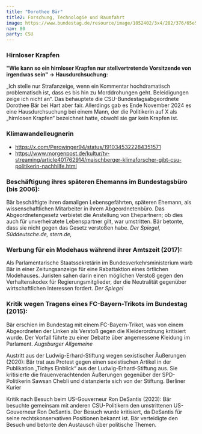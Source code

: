 ```yaml
---
title: "Dorothee Bär"
title2: Forschung, Technologie und Raumfahrt
image: https://www.bundestag.de/resource/image/1052402/3x4/282/376/65e5bf3937bae4274532676b1fbf6ac4/37333170FC017E57091D7071F8F9D0E9/baer_dorothee_gross.png
nav: 80
party: CSU
---
```


### Hirnloser Krapfen

**"Wie kann so ein hirnloser Krapfen nur stellvertretende Vorsitzende von irgendwas sein" -> Hausdurchsuchung:**

„Ich stelle nur Strafanzeige, wenn ein Kommentar hochdramatisch problematisch ist, dass es bis hin zu Morddrohungen geht. Beleidigungen zeige ich nicht an“. Das behauptete die CSU-Bundestagsabgeordnete Dorothee Bär bei Hart aber fair. 
Allerdings gab es Ende November 2024 es eine Hausdurchsuchung bei einem Mann, 
der die Politikerin auf X als „hirnlosen Krapfen“ bezeichnet hatte, obwohl sie gar kein Krapfen ist.

### Klimawandelleugnerin
- https://x.com/Perowinger94/status/1910345322284351571
- https://www.morgenpost.de/kultur/tv-streaming/article401762914/maischberger-klimaforscher-gibt-csu-politikerin-nachhilfe.html

### Beschäftigung ihres späteren Ehemanns im Bundestagsbüro (bis 2006): 
Bär beschäftigte ihren damaligen Lebensgefährten, späteren Ehemann, als wissenschaftlichen Mitarbeiter in ihrem Abgeordnetenbüro. Das Abgeordnetengesetz verbietet die Anstellung von Ehepartnern; ob dies auch für unverheiratete Lebenspartner gilt, war umstritten. Bär betonte, dass sie nicht gegen das Gesetz verstoßen habe.
*Der Spiegel,  Süddeutsche.de, stern.de,*

### Werbung für ein Modehaus während ihrer Amtszeit (2017): 
Als Parlamentarische Staatssekretärin im Bundesverkehrsministerium warb Bär in einer Zeitungsanzeige für eine Rabattaktion eines örtlichen Modehauses. Juristen sahen darin einen möglichen Verstoß gegen den Verhaltenskodex für Regierungsmitglieder, der die Neutralität gegenüber wirtschaftlichen Interessen fordert.
*Der Spiegel*

### Kritik wegen Tragens eines FC-Bayern-Trikots im Bundestag (2015):
Bär erschien im Bundestag mit einem FC-Bayern-Trikot, was von einem Abgeordneten der Linken als Verstoß gegen die Kleiderordnung kritisiert wurde. Der Vorfall führte zu einer Debatte über angemessene Kleidung im Parlament.
*Augsburger Allgemeine*

Austritt aus der Ludwig-Erhard-Stiftung wegen sexistischer Äußerungen (2020): 
Bär trat aus Protest gegen einen sexistischen Artikel in der Publikation „Tichys Einblick“ aus der Ludwig-Erhard-Stiftung aus. Sie kritisierte die frauenverachtenden Äußerungen gegenüber der SPD-Politikerin Sawsan Chebli und distanzierte sich von der Stiftung.
Berliner Kurier

Kritik nach Besuch beim US-Gouverneur Ron DeSantis (2023): Bär besuchte gemeinsam mit anderen CSU-Politikern den umstrittenen US-Gouverneur Ron DeSantis. Der Besuch wurde kritisiert, da DeSantis für seine rechtskonservativen Positionen bekannt ist. Bär verteidigte den Besuch und betonte den Austausch über politische Themen. 
